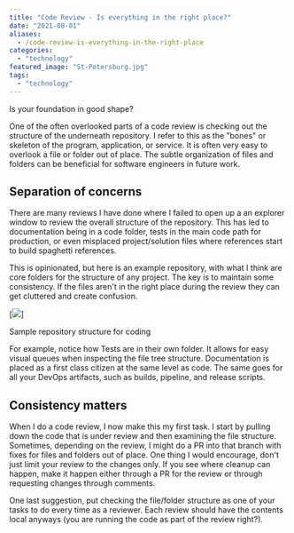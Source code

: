 ```yaml
---
title: "Code Review - Is everything in the right place?"
date: "2021-08-01"
aliases:
  - /code-review-is-everything-in-the-right-place
categories: 
  - "technology"
featured_image: "St-Petersburg.jpg"
tags: 
  - "technology"
---
```


Is your foundation in good shape?

One of the often overlooked parts of a code review is checking out the structure of the underneath repository. I refer to this as the "bones" or skeleton of the program, application, or service. It is often very easy to overlook a file or folder out of place. The subtle organization of files and folders can be beneficial for software engineers in future work.

## Separation of concerns

There are many reviews I have done where I failed to open up a an explorer window to review the overall structure of the repository. This has led to documentation being in a code folder, tests in the main code path for production, or even misplaced project/solution files where references start to build spaghetti references.

This is opinionated, but here is an example repository, with what I think are core folders for the structure of any project. The key is to maintain some consistency. If the files aren't in the right place during the review they can get cluttered and create confusion.

[![](/images/posts/code-review-explorer.png)]

Sample repository structure for coding

For example, notice how Tests are in their own folder. It allows for easy visual queues when inspecting the file tree structure. Documentation is placed as a first class citizen at the same level as code. The same goes for all your DevOps artifacts, such as builds, pipeline, and release scripts.

## Consistency matters

When I do a code review, I now make this my first task. I start by pulling down the code that is under review and then examining the file structure. Sometimes, depending on the review, I might do a PR into that branch with fixes for files and folders out of place. One thing I would encourage, don't just limit your review to the changes only. If you see where cleanup can happen, make it happen either through a PR for the review or through requesting changes through comments.

One last suggestion, put checking the file/folder structure as one of your tasks to do every time as a reviewer. Each review should have the contents local anyways (you are running the code as part of the review right?).
